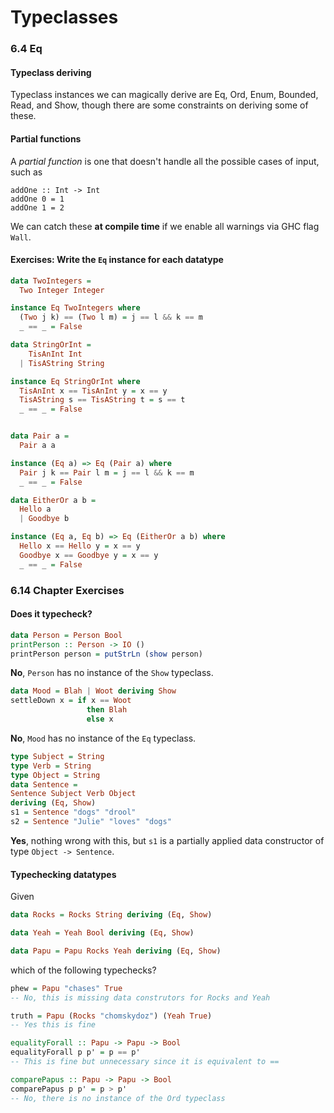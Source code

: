 # Typeclasses

### 6.4 Eq

#### Typeclass deriving
Typeclass instances we can magically derive are Eq, Ord, Enum, Bounded, Read, and Show, though there are some constraints on deriving some of these.

#### Partial functions
A *partial function* is one that doesn't handle all the possible cases of input, such as
```
addOne :: Int -> Int
addOne 0 = 1
addOne 1 = 2
```
We can catch these **at compile time** if we enable all warnings via GHC flag `Wall`.

#### Exercises: Write the `Eq` instance for each datatype
```haskell
data TwoIntegers =
  Two Integer Integer

instance Eq TwoIntegers where
  (Two j k) == (Two l m) = j == l && k == m
  _ == _ = False

data StringOrInt =
    TisAnInt Int
  | TisAString String

instance Eq StringOrInt where
  TisAnInt x == TisAnInt y = x == y
  TisAString s == TisAString t = s == t
  _ == _ = False


data Pair a =
  Pair a a

instance (Eq a) => Eq (Pair a) where
  Pair j k == Pair l m = j == l && k == m
  _ == _ = False

data EitherOr a b =
  Hello a
  | Goodbye b

instance (Eq a, Eq b) => Eq (EitherOr a b) where
  Hello x == Hello y = x == y
  Goodbye x == Goodbye y = x == y
  _ == _ = False
```

### 6.14 Chapter Exercises

#### Does it typecheck?
```haskell
data Person = Person Bool
printPerson :: Person -> IO ()
printPerson person = putStrLn (show person)
```
**No**, `Person` has no instance of the `Show` typeclass.

```haskell
data Mood = Blah | Woot deriving Show
settleDown x = if x == Woot
                 then Blah
                 else x
```
**No**, `Mood` has no instance of the `Eq` typeclass.

```haskell
type Subject = String
type Verb = String
type Object = String
data Sentence =
Sentence Subject Verb Object
deriving (Eq, Show)
s1 = Sentence "dogs" "drool"
s2 = Sentence "Julie" "loves" "dogs"
```
**Yes**, nothing wrong with this, but `s1` is a partially applied data constructor of type `Object -> Sentence`.

#### Typechecking datatypes
Given
```haskell
data Rocks = Rocks String deriving (Eq, Show)

data Yeah = Yeah Bool deriving (Eq, Show)

data Papu = Papu Rocks Yeah deriving (Eq, Show)
```
which of the following typechecks?

```haskell
phew = Papu "chases" True
-- No, this is missing data construtors for Rocks and Yeah

truth = Papu (Rocks "chomskydoz") (Yeah True)
-- Yes this is fine

equalityForall :: Papu -> Papu -> Bool
equalityForall p p' = p == p'
-- This is fine but unnecessary since it is equivalent to ==

comparePapus :: Papu -> Papu -> Bool
comparePapus p p' = p > p'
-- No, there is no instance of the Ord typeclass
```
